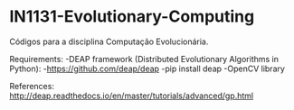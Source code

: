 # IN1131-Evolutionary-Computing
Códigos para a disciplina Computação Evolucionária. 

Requirements:
-DEAP framework (Distributed Evolutionary Algorithms in Python):
	-https://github.com/deap/deap
    -pip install deap
-OpenCV library


References:
http://deap.readthedocs.io/en/master/tutorials/advanced/gp.html
